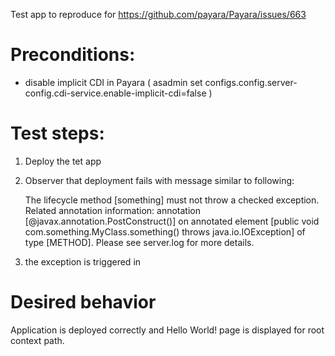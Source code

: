 Test app to reproduce for https://github.com/payara/Payara/issues/663

# Preconditions:

- disable implicit CDI in Payara ( asadmin set configs.config.server-config.cdi-service.enable-implicit-cdi=false )
 
# Test steps:

1. Deploy the tet app
1. Observer that deployment fails with message similar to following:

    The lifecycle method [something] must not throw a checked exception.
Related annotation information: annotation [@javax.annotation.PostConstruct()] 
on annotated element [public void com.something.MyClass.something() throws 
java.io.IOException] of type [METHOD]. Please see server.log for more details.

1. the exception is triggered in 

# Desired behavior

Application is deployed correctly and Hello World! page is displayed for root context path.